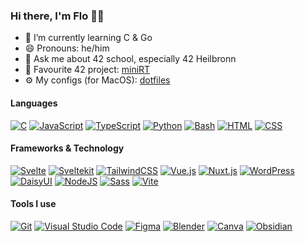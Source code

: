 ### Hi there, I'm Flo 🙌🏼
<!--
- 🔭 I’m currently working on [miniRT](https://github.com/flomero/miniRT)
-->
- 🌱 I’m currently learning C & Go
- 😄 Pronouns: he/him
- 💬 Ask me about 42 school, especially 42 Heilbronn
- 🌠 Favourite 42 project:  [miniRT](https://github.com/flomero/miniRT)
- ⚙️ My configs (for MacOS): [dotfiles](https://github.com/flomero/dotfiles-mac)

#### Languages

[![C](https://img.shields.io/badge/C-00599C?logo=c&logoColor=white)](#)
[![JavaScript](https://img.shields.io/badge/JavaScript-F7DF1E?logo=javascript&logoColor=000)](#)
[![TypeScript](https://img.shields.io/badge/TypeScript-3178C6?logo=typescript&logoColor=fff)](#)
[![Python](https://img.shields.io/badge/Python-3776AB?logo=python&logoColor=fff)](#)
[![Bash](https://img.shields.io/badge/Bash-4EAA25?logo=gnubash&logoColor=fff)](#)
[![HTML](https://img.shields.io/badge/HTML-%23E34F26.svg?logo=html5&logoColor=white)](#)
[![CSS](https://img.shields.io/badge/CSS-1572B6?logo=css3&logoColor=fff)](#)

#### Frameworks & Technology
[![Svelte](https://img.shields.io/badge/Svelte-%23f1413d.svg?logo=svelte&logoColor=white)](#)
[![Sveltekit](https://img.shields.io/badge/Sveltekit-%23f1413d.svg?logo=svelte&logoColor=white)](#)
[![TailwindCSS](https://img.shields.io/badge/Tailwind%20CSS-%2338B2AC.svg?logo=tailwind-css&logoColor=white)](#)
[![Vue.js](https://img.shields.io/badge/Vue.js-4FC08D?logo=vuedotjs&logoColor=fff)](#)
[![Nuxt.js](https://img.shields.io/badge/Nuxt.js-00DC82?logo=nuxtdotjs&logoColor=fff)](#)
[![WordPress](https://img.shields.io/badge/WordPress-%2321759B.svg?logo=wordpress&logoColor=white)](#)
<br>
[![DaisyUI](https://img.shields.io/badge/DaisyUI-5A0EF8?logo=daisyui&logoColor=fff)](#)
[![NodeJS](https://img.shields.io/badge/Node.js-6DA55F?logo=node.js&logoColor=white)](#)
[![Sass](https://img.shields.io/badge/Sass-C69?logo=sass&logoColor=fff)](#)
[![Vite](https://img.shields.io/badge/Vite-646CFF?logo=vite&logoColor=fff)](#)


#### Tools I use
[![Git](https://img.shields.io/badge/Git-F05032?logo=git&logoColor=fff)](#)
[![Visual Studio Code](https://img.shields.io/badge/Visual%20Studio%20Code-0078d7.svg?logo=visual-studio-code&logoColor=white)](#)
[![Figma](https://img.shields.io/badge/Figma-F24E1E?logo=figma&logoColor=white)](#)
[![Blender](https://img.shields.io/badge/Blender-%23F5792A.svg?logo=blender&logoColor=white)](#)
[![Canva](https://img.shields.io/badge/Canva-%2300C4CC.svg?&logo=Canva&logoColor=white)](#)
[![Obsidian](https://img.shields.io/badge/Obsidian-%23483699.svg?&logo=obsidian&logoColor=white)](#)



<!--
**flomero/flomero** is a ✨ _special_ ✨ repository because its `README.md` (this file) appears on your GitHub profile.

Here are some ideas to get you started:

- 🔭 I’m currently working on ...
- 🌱 I’m currently learning ...
- 👯 I’m looking to collaborate on ...
- 🤔 I’m looking for help with ...
- 💬 Ask me about ...
- 📫 How to reach me: ...
- 😄 Pronouns: ...
- ⚡ Fun fact: ...
-->
